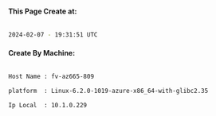 
   
#### This Page Create at:

```bash

2024-02-07 - 19:31:51 UTC

```

#### Create By Machine:

```bash

Host Name : fv-az665-809

platform  : Linux-6.2.0-1019-azure-x86_64-with-glibc2.35

Ip Local  : 10.1.0.229

```

